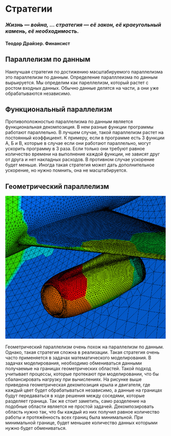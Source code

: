 # Стратегии

### _Жизнь — война, ... стратегия — её закон, её краеугольный камень, её необходимость._

#### Теодор Драйзер. Финансист

## Параллелизм по данным

Наилучшая стратегия по достижению масштабируемого параллелизма это параллелизм по данным. Определение паралллеизма по данным вырьируется. Мы определим как пареллелизм, который растет с ростом входных данных. Обычно данные делятся на части, а они уже обрабатываются независимо.

## Функциональный параллелизм

Противоположностью параллелизма по данным является функциональная декомпозиция. В нем разные функции программы работают параллельно. В лучшем случае, такой параллелизм растет на постоянный коэффициент. К примеру, если в программе есть 3 функции А, Б и В, которые в случае если они работают параллельно, могут ускорить программу в 3 раза. Если только они требуют равное количество времени на выполнение каждой функции, не зависят друг от друга и нет накладных расходов. В противном случае ускорение будет меньше. Иногда такая стратегия может дать дополнительное ускорение, но нужно помнить, она не масштабируется.

## Геометрический параллелизм

![&#x41A;&#x440;&#x44B;&#x43B;&#x43E;](../.gitbook/assets/airplane.png)

Геометрический параллелизм очень похож на параллелизм по данным. Однако, такая стратегия сложна в реализации. Такая стратегия очень часто применяется в задачах математического моделирования. В задачах моделирования, необходимо обмениваться данными получаемые на границах геометрических областей. Такой подход учитывает процессы, которые протекают при моделировании, что бы сбалансировать нагрузку при вычислениях. На рисунке выше приведена геометрическая декомпозиция крыла и двигателя, где каждый цвет будет обрабатываться независимо, а данные на границах будут передаваться в ходе решения между соседями, которые разделяет граница. Так же стоит заметить, само разделение на подобные области является не простой задачей. Декомпозировать область нужно так, что бы каждый из них получил равное количество работы и протяжённость всех границ была минимальной. При минимальной границе, будет меньшее количество данных которыми нужно будет обмениваться.

